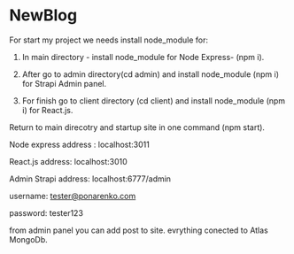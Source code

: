 # NewBlog

For start my project we needs install node_module for:

1) In main directory - install node_module for Node Express- (npm i).

2) After go to admin directory(cd admin) and install node_module (npm i) for Strapi Admin panel.

3) For finish go to client directory (cd client) and install node_module (npm i) for React.js. 

Return to main direcotry and startup site in one command (npm start).

Node express address : localhost:3011

React.js address: localhost:3010

Admin Strapi address: localhost:6777/admin

username: tester@ponarenko.com

password: tester123

from admin panel you can add post to site.
evrything conected to Atlas MongoDb.
